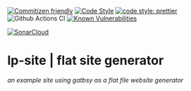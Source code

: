 [![Commitizen friendly](https://img.shields.io/badge/commitizen-friendly-brightgreen.svg)](http://commitizen.github.io/cz-cli/)
[![Code Style](https://badgen.net/badge/code%20style/airbnb/ff5a5f?icon=airbnb)](https://github.com/airbnb/javascript)
[![code style: prettier](https://img.shields.io/badge/code_style-prettier-ff69b4.svg?style=flat-square)](https://github.com/prettier/prettier)
![Github Actions CI](https://github.com/Loonz206/lp-site/workflows/Github%20Actions%20CI/badge.svg)
[![Known Vulnerabilities](https://snyk.io/test/github/Loonz206/lp-site/badge.svg)](https://snyk.io/test/github/Loonz206/lp-site)

[![SonarCloud](https://sonarcloud.io/images/project_badges/sonarcloud-white.svg)](https://sonarcloud.io/dashboard?id=Loonz206_lp-site)

# lp-site | flat site generator

_an example site using gatbsy as a flat file website generator_
